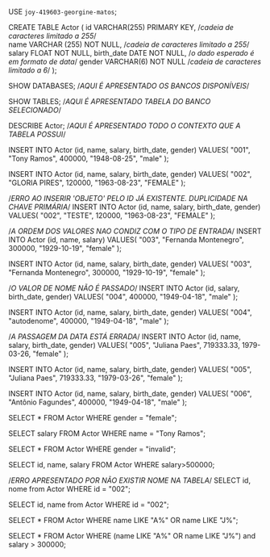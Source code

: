 USE `joy-419603-georgine-matos`;

CREATE TABLE Actor (
    id VARCHAR(255) PRIMARY KEY, /*cadeia de caracteres limitado a 255*/     
    name VARCHAR (255) NOT NULL, /*cadeia de caracteres limitado a 255*/ 
    salary FLOAT NOT NULL,
    birth_date DATE NOT NULL, /*o dado esperado é em formato de data*/ 
    gender VARCHAR(6) NOT NULL /*cadeia de caracteres limitado a 6*/ 
);

SHOW DATABASES; /*AQUI É APRESENTADO OS BANCOS DISPONÍVEIS*/

SHOW TABLES; /*AQUI É APRESENTADO TABELA DO BANCO SELECIONADO*/

DESCRIBE Actor; /*AQUI É APRESENTADO TODO O CONTEXTO QUE A TABELA POSSUI*/

INSERT INTO Actor (id, name, salary, birth_date, gender)
VALUES(
  "001", 
  "Tony Ramos",
  400000,
  "1948-08-25", 
  "male"
);

INSERT INTO Actor (id, name, salary, birth_date, gender)
VALUES(
  "002", 
  "GLORIA PIRES",
  120000,
  "1963-08-23", 
  "FEMALE"
);

/*ERRO AO INSERIR 'OBJETO' PELO ID JÁ EXISTENTE. DUPLICIDADE NA CHAVE PRIMÁRIA*/
INSERT INTO Actor (id, name, salary, birth_date, gender)
VALUES(
  "002", 
  "TESTE",
  120000,
  "1963-08-23", 
  "FEMALE"
);

/*A ORDEM DOS VALORES NAO CONDIZ COM O TIPO DE ENTRADA*/
INSERT INTO Actor (id, name, salary)
VALUES(
  "003", 
  "Fernanda Montenegro",
  300000,
  "1929-10-19", 
  "female"
);

INSERT INTO Actor (id, name, salary, birth_date, gender)
VALUES(
  "003", 
  "Fernanda Montenegro",
  300000,
  "1929-10-19", 
  "female"
);

/*O VALOR DE NOME NÃO É PASSADO*/
INSERT INTO Actor (id, salary, birth_date, gender)
VALUES(
  "004",
  400000,
  "1949-04-18", 
  "male"
);

INSERT INTO Actor (id, name, salary, birth_date, gender)
VALUES(
  "004",
  "autodenome",
  400000,
  "1949-04-18", 
  "male"
);

/*A PASSAGEM DA DATA ESTÁ ERRADA*/
INSERT INTO Actor (id, name, salary, birth_date, gender)
VALUES(
  "005", 
  "Juliana Paes",
  719333.33,
  1979-03-26, 
  "female"
);

INSERT INTO Actor (id, name, salary, birth_date, gender)
VALUES(
  "005", 
  "Juliana Paes",
  719333.33,
  "1979-03-26", 
  "female"
);

INSERT INTO Actor (id, name, salary, birth_date, gender)
VALUES(
  "006", 
  "Antônio Fagundes",
  400000,
  "1949-04-18", 
  "male"
);

SELECT * FROM Actor WHERE gender = "female";

SELECT salary FROM Actor WHERE name = "Tony Ramos";

SELECT * FROM Actor WHERE gender = "invalid";

SELECT id, name, salary FROM Actor WHERE salary>500000;

/*ERRO APRESENTADO POR NÃO EXISTIR NOME NA TABELA*/
SELECT id, nome from Actor WHERE id = "002";

SELECT id, name from Actor WHERE id = "002";

SELECT * FROM Actor WHERE name LIKE "A%" OR name LIKE "J%";

SELECT * FROM Actor WHERE (name LIKE "A%" OR name LIKE "J%") and salary > 300000;